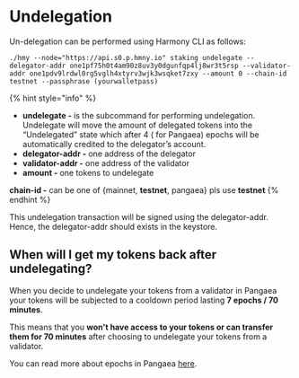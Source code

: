 # Undelegation

Un-delegation can be performed using Harmony CLI as follows:

```text
./hmy --node="https://api.s0.p.hmny.io" staking undelegate --delegator-addr one1pf75h0t4am90z8uv3y0dgunfqp4lj8wr3t5rsp --validator-addr one1pdv9lrdwl0rg5vglh4xtyrv3wjk3wsqket7zxy --amount 0 --chain-id testnet --passphrase (yourwalletpass)
```

{% hint style="info" %}
* **undelegate -** is the subcommand for performing undelegation. Undelegate will move the amount of delegated tokens into the “Undelegated” state which after 4 \( for Pangaea\) epochs will be automatically credited to the delegator’s account.
* **delegator-addr -** one address of the delegator
* **validator-addr -** one address of the validator
* **amount -** one tokens to undelegate

**chain-id -** can be one of {mainnet, **testnet**, pangaea} pls use **testnet**
{% endhint %}

This undelegation transaction will be signed using the delegator-addr. Hence, the delegator-addr should exists in the keystore.

## When will I get my tokens back after undelegating?

When you decide to undelegate your tokens from a validator in Pangaea your tokens will be subjected to a cooldown period lasting **7 epochs / 70 minutes**.

This means that you **won't have access to your tokens or can transfer them for 70 minutes** after choosing to undelegate your tokens from a validator.

You can read more about epochs in Pangaea [here](https://docs.harmony.one/pangaea/help-section/epochs).

